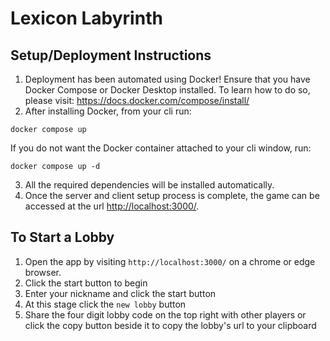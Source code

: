 # Lexicon Labyrinth

## Setup/Deployment Instructions
1. Deployment has been automated using Docker! Ensure that you have Docker Compose or Docker Desktop installed. To learn how to do so, please visit: https://docs.docker.com/compose/install/
2. After installing Docker, from your cli run:
```
docker compose up
```
If you do not want the Docker container attached to your cli window, run:
```
docker compose up -d
```
3. All the required dependencies will be installed automatically.
4. Once the server and client setup process is complete, the game can be accessed at the url [http://localhost:3000/](http://localhost:3000/).

## To Start a Lobby
1. Open the app by visiting `http://localhost:3000/` on a chrome or edge browser.
2. Click the start button to begin
3. Enter your nickname and click the start button
4. At this stage click the `new lobby` button
5. Share the four digit lobby code on the top right with other players or click the copy button beside it to copy the lobby's url to your clipboard

